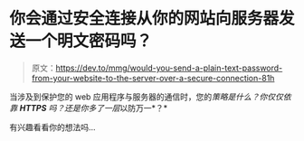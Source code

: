 # 你会通过安全连接从你的网站向服务器发送一个明文密码吗？

> 原文：<https://dev.to/mmg/would-you-send-a-plain-text-password-from-your-website-to-the-server-over-a-secure-connection-81h>

当涉及到保护您的 web 应用程序与服务器的通信时，您的*策略是什么？你仅仅依靠 **HTTPS** 吗？还是你多了一层*以防万一*？*

有兴趣看看你的想法吗...